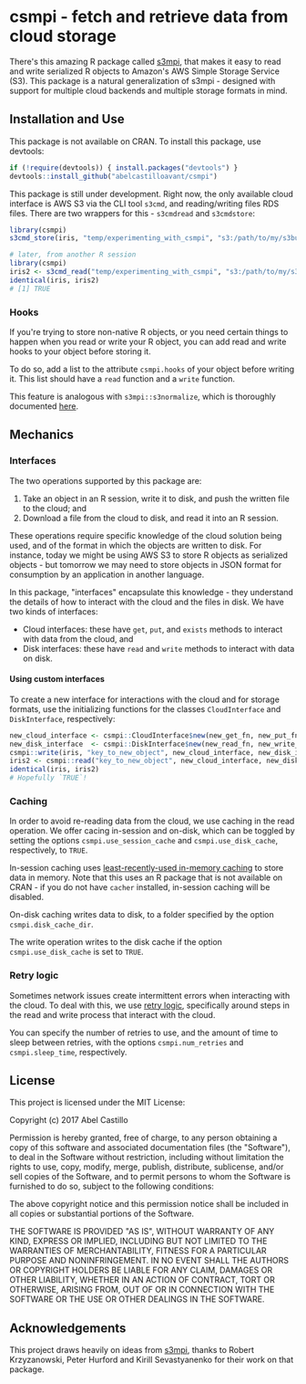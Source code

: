 # csmpi - fetch and retrieve data from cloud storage

There's this amazing R package called [s3mpi](https://github.com/robertzk/s3mpi/), that makes it
easy to read and write serialized R objects to Amazon's AWS Simple Storage Service (S3). This
package is a natural generalization of s3mpi - designed with support for multiple cloud
backends and multiple storage formats in mind.


## Installation and Use

This package is not available on CRAN. To install this package, use devtools:
```r
if (!require(devtools)) { install.packages("devtools") }
devtools::install_github("abelcastilloavant/csmpi")
```

This package is still under development. Right now, the only available cloud interface is AWS S3 via
the CLI tool `s3cmd`, and reading/writing files RDS files. There are two wrappers for this - `s3cmdread`
and `s3cmdstore`:
```r
library(csmpi)
s3cmd_store(iris, "temp/experimenting_with_csmpi", "s3:/path/to/my/s3bucket")

# later, from another R session
library(csmpi)
iris2 <- s3cmd_read("temp/experimenting_with_csmpi", "s3:/path/to/my/s3bucket")
identical(iris, iris2)
# [1] TRUE

```

### Hooks

If you're trying to store non-native R objects, or you need certain things to happen when you read
or write your R object, you can add read and write hooks to your object before storing it.

To do so, add a list to the attribute `csmpi.hooks` of your object before writing it. This list
should have a `read` function and a `write` function.

This feature is analogous with `s3mpi::s3normalize`, which is thoroughly documented
[here](https://github.com/robertzk/s3mpi/blob/master/R/s3normalize.R).


## Mechanics

### Interfaces

The two operations supported by this package are:
1. Take an object in an R session, write it to disk, and push the written file to the cloud; and
2. Download a file from the cloud to disk, and read it into an R session.

These operations require specific knowledge of the cloud solution being used, and of the format in
which the objects are written to disk. For instance, today we might be using AWS S3 to store R
objects as serialized objects - but tomorrow we may need to store objects in JSON format for
consumption by an application in another language.

In this package, "interfaces" encapsulate this knowledge - they understand the details of how to
interact with the cloud and the files in disk. We have two kinds of interfaces:
* Cloud interfaces: these have `get`, `put`, and `exists` methods to interact with data from the cloud, and
* Disk interfaces: these have `read` and `write` methods to interact with data on disk.

#### Using custom interfaces
To create a new interface for interactions with the cloud and for storage formats, use the initializing functions
for the classes `CloudInterface` and `DiskInterface`, respectively:
```r
new_cloud_interface <- csmpi::CloudInterface$new(new_get_fn, new_put_fn, new_exists_fn)
new_disk_interface  <- csmpi::DiskInterface$new(new_read_fn, new_write_fn)
csmpi::write(iris, "key_to_new_object", new_cloud_interface, new_disk_interface)
iris2 <- csmpi::read("key_to_new_object", new_cloud_interface, new_disk_interface)
identical(iris, iris2)
# Hopefully `TRUE`!
```

### Caching

In order to avoid re-reading data from the cloud, we use caching in the read operation. We offer
cacing in-session and on-disk, which can be toggled by setting the options `csmpi.use_session_cache`
and `csmpi.use_disk_cache`, respectively, to `TRUE`.

In-session caching uses [least-recently-used in-memory caching](https://github.com/kirillseva/cacher)
to store data in memory. Note that this uses an R package that is not available on CRAN - if you do
not have `cacher` installed, in-session caching will be disabled.

On-disk caching writes data to disk, to a folder specified by the option
`csmpi.disk_cache_dir`.

The write operation writes to the disk cache if the option `csmpi.use_disk_cache` is set to `TRUE`.


### Retry logic

Sometimes network issues create intermittent errors when interacting with the cloud. To deal with
this, we use [retry logic](https:://github.com/peterhurford/handlr), specifically around steps in
the read and write process that interact with the cloud.

You can specify the number of retries to use, and the amount of time to sleep between retries, with
the options `csmpi.num_retries` and `csmpi.sleep_time`, respectively.


## License

This project is licensed under the MIT License:

Copyright (c) 2017 Abel Castillo

Permission is hereby granted, free of charge, to any person obtaining
a copy of this software and associated documentation files (the
"Software"), to deal in the Software without restriction, including
without limitation the rights to use, copy, modify, merge, publish,
distribute, sublicense, and/or sell copies of the Software, and to
permit persons to whom the Software is furnished to do so, subject to
the following conditions:

The above copyright notice and this permission notice shall be included
in all copies or substantial portions of the Software.

THE SOFTWARE IS PROVIDED "AS IS", WITHOUT WARRANTY OF ANY KIND,
EXPRESS OR IMPLIED, INCLUDING BUT NOT LIMITED TO THE WARRANTIES OF
MERCHANTABILITY, FITNESS FOR A PARTICULAR PURPOSE AND NONINFRINGEMENT.
IN NO EVENT SHALL THE AUTHORS OR COPYRIGHT HOLDERS BE LIABLE FOR ANY
CLAIM, DAMAGES OR OTHER LIABILITY, WHETHER IN AN ACTION OF CONTRACT,
TORT OR OTHERWISE, ARISING FROM, OUT OF OR IN CONNECTION WITH THE
SOFTWARE OR THE USE OR OTHER DEALINGS IN THE SOFTWARE.


## Acknowledgements

This project draws heavily on ideas from [s3mpi](https://github.com/robertzk/s3mpi/),
thanks to Robert Krzyzanowski, Peter Hurford and Kirill Sevastyanenko for their work on that
package.
